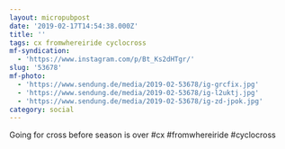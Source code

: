 ```yaml
---
layout: micropubpost
date: '2019-02-17T14:54:38.000Z'
title: ''
tags: cx fromwhereiride cyclocross
mf-syndication:
  - 'https://www.instagram.com/p/Bt_Ks2dHTgr/'
slug: '53678'
mf-photo:
  - 'https://www.sendung.de/media/2019-02-53678/ig-grcfix.jpg'
  - 'https://www.sendung.de/media/2019-02-53678/ig-l2uktj.jpg'
  - 'https://www.sendung.de/media/2019-02-53678/ig-zd-jpok.jpg'
category: social
---
```

Going for cross before season is over #cx #fromwhereiride #cyclocross
